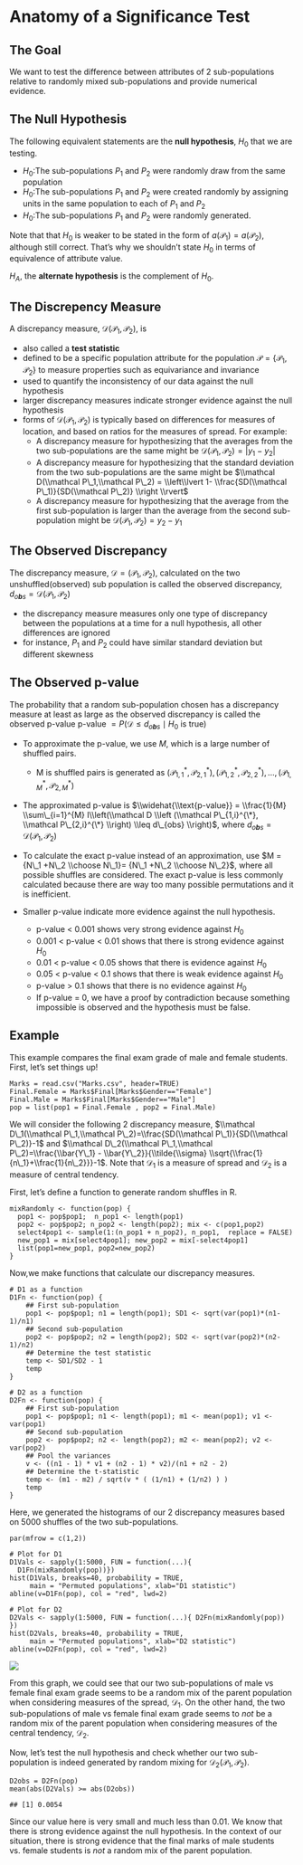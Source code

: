 Anatomy of a Significance Test
==============================

The Goal
--------

We want to test the difference between attributes of 2 sub-populations
relative to randomly mixed sub-populations and provide numerical
evidence.

The Null Hypothesis
-------------------

The following equivalent statements are the **null hypothesis**,
*H*<sub>0</sub> that we are testing.

-   *H*<sub>0</sub>:The sub-populations *P*<sub>1</sub> and
    *P*<sub>2</sub> were randomly draw from the same population
-   *H*<sub>0</sub>:The sub-populations *P*<sub>1</sub> and
    *P*<sub>2</sub> were created randomly by assigning units in the same
    population to each of *P*<sub>1</sub> and *P*<sub>2</sub>
-   *H*<sub>0</sub>:The sub-populations *P*<sub>1</sub> and
    *P*<sub>2</sub> were randomly generated.

Note that that *H*<sub>0</sub> is weaker to be stated in the form of
*a*(𝒫<sub>1</sub>) = *a*(𝒫<sub>2</sub>), although still correct. That’s
why we shouldn’t state *H*<sub>0</sub> in terms of equivalence of
attribute value.

*H*<sub>*A*</sub>, the **alternate hypothesis** is the complement of
*H*<sub>0</sub>.

The Discrepency Measure
-----------------------

A discrepancy measure, 𝒟(𝒫<sub>1</sub>, 𝒫<sub>2</sub>), is

-   also called a **test statistic**
-   defined to be a specific population attribute for the population
    𝒫 = {𝒫<sub>1</sub>, 𝒫<sub>2</sub>} to measure properties such as
    equivariance and invariance
-   used to quantify the inconsistency of our data against the null
    hypothesis
-   larger discrepancy measures indicate stronger evidence against the
    null hypothesis
-   forms of 𝒟(𝒫<sub>1</sub>, 𝒫<sub>2</sub>) is typically based on
    differences for measures of location, and based on ratios for the
    measures of spread. For example:
    -   A discrepancy measure for hypothesizing that the averages from
        the two sub-populations are the same might be
        𝒟(𝒫<sub>1</sub>, 𝒫<sub>2</sub>) = |*y*<sub>1</sub> − *y*<sub>2</sub>|
    -   A discrepancy measure for hypothesizing that the standard
        deviation from the two sub-populations are the same might be
        $\\mathcal D(\\mathcal P\_1,\\mathcal P\_2) = \\left\\lvert 1- \\frac{SD(\\mathcal P\_1)}{SD(\\mathcal P\_2)} \\right \\rvert$
    -   A discrepancy measure for hypothesizing that the average from
        the first sub-population is larger than the average from the
        second sub-population might be
        𝒟(𝒫<sub>1</sub>, 𝒫<sub>2</sub>) = *y*<sub>2</sub> − *y*<sub>1</sub>

The Observed Discrepancy
------------------------

The discrepancy measure, 𝒟 = (𝒫<sub>1</sub>, 𝒫<sub>2</sub>), calculated
on the two unshuffled(observed) sub population is called the observed
discrepancy,
*d*<sub>*o**b**s*</sub> = 𝒟(𝒫<sub>1</sub>, 𝒫<sub>2</sub>)

-   the discrepancy measure measures only one type of discrepancy
    between the populations at a time for a null hypothesis, all other
    differences are ignored
-   for instance, *P*<sub>1</sub> and *P*<sub>2</sub> could have similar
    standard deviation but different skewness

The Observed p-value
--------------------

The probability that a random sub-population chosen has a discrepancy
measure at least as large as the observed discrepancy is called the
observed p-value
p-value  = *P*(𝒟 ≤ *d*<sub>*o**b**s*</sub> ∣ *H*<sub>0</sub> is true)

-   To approximate the p-value, we use *M*, which is a large number of
    shuffled pairs.

    -   M is shuffled pairs is generated as
        (𝒫<sub>1, 1</sub><sup>\*</sup>, 𝒫<sub>2, 1</sub><sup>\*</sup>), (𝒫<sub>1, 2</sub><sup>\*</sup>, 𝒫<sub>2, 2</sub><sup>\*</sup>), ..., (𝒫<sub>1, *M*</sub><sup>\*</sup>, 𝒫<sub>2, *M*</sub><sup>\*</sup>)

-   The approximated p-value is
    $\\widehat{\\text{p-value}} = \\frac{1}{M} \\sum\_{i=1}^{M} I\\left(\\mathcal D \\left (\\mathcal P\_{1,i}^{\*}, \\mathcal P\_{2,i}^{\*} \\right) \\leq d\_{obs} \\right)$,
    where *d*<sub>*o**b**s*</sub> = 𝒟(𝒫<sub>1</sub>, 𝒫<sub>2</sub>)

-   To calculate the exact p-value instead of an approximation, use
    $M = {N\_1 +N\_2 \\choose N\_1}= {N\_1 +N\_2 \\choose N\_2}$, where
    all possible shuffles are considered. The exact p-value is less
    commonly calculated because there are way too many possible
    permutations and it is inefficient.

-   Smaller p-value indicate more evidence against the null hypothesis.

    -   p-value &lt; 0.001 shows very strong evidence against
        *H*<sub>0</sub>
    -   0.001 &lt; p-value &lt; 0.01 shows that there is strong evidence
        against *H*<sub>0</sub>
    -   0.01 &lt; p-value &lt; 0.05 shows that there is evidence against
        *H*<sub>0</sub>
    -   0.05 &lt; p-value &lt; 0.1 shows that there is weak evidence
        against *H*<sub>0</sub>
    -   p-value &gt; 0.1 shows that there is no evidence against
        *H*<sub>0</sub>
    -   If p-value = 0, we have a proof by contradiction because
        something impossible is observed and the hypothesis must be
        false.

Example
-------

This example compares the final exam grade of male and female students.
First, let’s set things up!

    Marks = read.csv("Marks.csv", header=TRUE)
    Final.Female = Marks$Final[Marks$Gender=="Female"]
    Final.Male = Marks$Final[Marks$Gender=="Male"]
    pop = list(pop1 = Final.Female , pop2 = Final.Male)

We will consider the following 2 discrepancy measure,
$\\mathcal D\_1(\\mathcal P\_1,\\mathcal P\_2)=\\frac{SD(\\mathcal P\_1)}{SD(\\mathcal P\_2)}-1$
and
$\\mathcal D\_2(\\mathcal P\_1,\\mathcal P\_2)=\\frac{\\bar{Y\_1} - \\bar{Y\_2}}{\\tilde{\\sigma} \\sqrt{\\frac{1}{n\_1}+\\frac{1}{n\_2}}}-1$.
Note that 𝒟<sub>1</sub> is a measure of spread and 𝒟<sub>2</sub> is a
measure of central tendency.

First, let’s define a function to generate random shuffles in R.

    mixRandomly <- function(pop) {
      pop1 <- pop$pop1;  n_pop1 <- length(pop1)
      pop2 <- pop$pop2; n_pop2 <- length(pop2); mix <- c(pop1,pop2)
      select4pop1 <- sample(1:(n_pop1 + n_pop2), n_pop1,  replace = FALSE)
      new_pop1 = mix[select4pop1]; new_pop2 = mix[-select4pop1]
      list(pop1=new_pop1, pop2=new_pop2)
    }

Now,we make functions that calculate our discrepancy measures.

    # D1 as a function
    D1Fn <- function(pop) {
        ## First sub-population
        pop1 <- pop$pop1; n1 = length(pop1); SD1 <- sqrt(var(pop1)*(n1-1)/n1)
        ## Second sub-population
        pop2 <- pop$pop2; n2 = length(pop2); SD2 <- sqrt(var(pop2)*(n2-1)/n2)
        ## Determine the test statistic
        temp <- SD1/SD2 - 1
        temp
    }

    # D2 as a function
    D2Fn <- function(pop) {
        ## First sub-population
        pop1 <- pop$pop1; n1 <- length(pop1); m1 <- mean(pop1); v1 <- var(pop1)
        ## Second sub-population
        pop2 <- pop$pop2; n2 <- length(pop2); m2 <- mean(pop2); v2 <- var(pop2)
        ## Pool the variances
        v <- ((n1 - 1) * v1 + (n2 - 1) * v2)/(n1 + n2 - 2)
        ## Determine the t-statistic
        temp <- (m1 - m2) / sqrt(v * ( (1/n1) + (1/n2) ) )
        temp
    }

Here, we generated the histograms of our 2 discrepancy measures based on
5000 shuffles of the two sub-populations.

    par(mfrow = c(1,2))

    # Plot for D1
    D1Vals <- sapply(1:5000, FUN = function(...){
      D1Fn(mixRandomly(pop))})
    hist(D1Vals, breaks=40, probability = TRUE, 
         main = "Permuted populations", xlab="D1 statistic")
    abline(v=D1Fn(pop), col = "red", lwd=2)

    # Plot for D2
    D2Vals <- sapply(1:5000, FUN = function(...){ D2Fn(mixRandomly(pop)) })
    hist(D2Vals, breaks=40, probability = TRUE,  
         main = "Permuted populations", xlab="D2 statistic")
    abline(v=D2Fn(pop), col = "red", lwd=2)

![](a4q3_files/figure-markdown_strict/unnamed-chunk-4-1.png)

From this graph, we could see that our two sub-populations of male vs
female final exam grade seems to be a random mix of the parent
population when considering measures of the spread, 𝒟<sub>1</sub>. On
the other hand, the two sub-populations of male vs female final exam
grade seems to *not* be a random mix of the parent population when
considering measures of the central tendency, 𝒟<sub>2</sub>.

Now, let’s test the null hypothesis and check whether our two
sub-population is indeed generated by random mixing for
𝒟<sub>2</sub>(𝒫<sub>1</sub>, 𝒫<sub>2</sub>).

    D2obs = D2Fn(pop) 
    mean(abs(D2Vals) >= abs(D2obs))

    ## [1] 0.0054

Since our value here is very small and much less than 0.01. We know that
there is strong evidence against the null hypothesis. In the context of
our situation, there is strong evidence that the final marks of male
students vs. female students is *not* a random mix of the parent
population.
